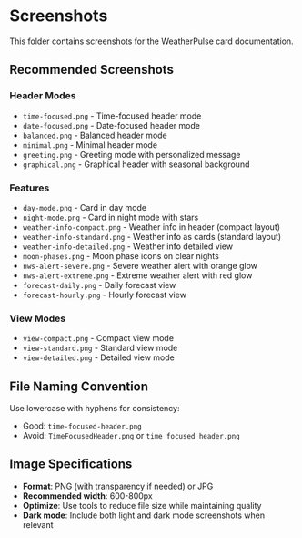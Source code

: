 # Screenshots

This folder contains screenshots for the WeatherPulse card documentation.

## Recommended Screenshots

### Header Modes
- `time-focused.png` - Time-focused header mode
- `date-focused.png` - Date-focused header mode
- `balanced.png` - Balanced header mode
- `minimal.png` - Minimal header mode
- `greeting.png` - Greeting mode with personalized message
- `graphical.png` - Graphical header with seasonal background

### Features
- `day-mode.png` - Card in day mode
- `night-mode.png` - Card in night mode with stars
- `weather-info-compact.png` - Weather info in header (compact layout)
- `weather-info-standard.png` - Weather info as cards (standard layout)
- `weather-info-detailed.png` - Weather info detailed view
- `moon-phases.png` - Moon phase icons on clear nights
- `nws-alert-severe.png` - Severe weather alert with orange glow
- `nws-alert-extreme.png` - Extreme weather alert with red glow
- `forecast-daily.png` - Daily forecast view
- `forecast-hourly.png` - Hourly forecast view

### View Modes
- `view-compact.png` - Compact view mode
- `view-standard.png` - Standard view mode
- `view-detailed.png` - Detailed view mode

## File Naming Convention

Use lowercase with hyphens for consistency:
- Good: `time-focused-header.png`
- Avoid: `TimeFocusedHeader.png` or `time_focused_header.png`

## Image Specifications

- **Format**: PNG (with transparency if needed) or JPG
- **Recommended width**: 600-800px
- **Optimize**: Use tools to reduce file size while maintaining quality
- **Dark mode**: Include both light and dark mode screenshots when relevant
